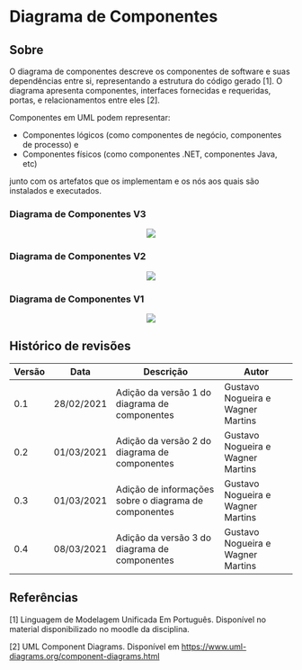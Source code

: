 # Diagrama de Componentes

## Sobre

O diagrama de componentes descreve os componentes de software e suas dependências entre si, representando a estrutura do código gerado [1]. O diagrama apresenta componentes, interfaces fornecidas e requeridas, portas, e relacionamentos entre eles [2].

Componentes em UML podem representar:

- Componentes lógicos (como componentes de negócio, componentes de processo) e
- Componentes físicos (como componentes .NET, componentes Java, etc)

junto com os artefatos que os implementam e os nós aos quais são instalados e executados.

### Diagrama de Componentes V3

<p align="center">
    <img src="../imagens/Componentes_v3.png">
</p>

### Diagrama de Componentes V2

<p align="center">
    <img src="../imagens/componentes_v2.png">
</p>

### Diagrama de Componentes V1

<p align="center">
    <img src="../imagens/componentes_v1.png">
</p>

## Histórico de revisões

| Versão | Data       | Descrição                                     | Autor                             |
| ------ | ---------- | --------------------------------------------- | --------------------------------- |
| 0.1    | 28/02/2021 | Adição da versão 1 do diagrama de componentes | Gustavo Nogueira e Wagner Martins |
| 0.2    | 01/03/2021 | Adição da versão 2 do diagrama de componentes | Gustavo Nogueira e Wagner Martins |
| 0.3    | 01/03/2021 | Adição de informações sobre o diagrama de componentes | Gustavo Nogueira e Wagner Martins |
| 0.4    | 08/03/2021 | Adição da versão 3 do diagrama de componentes | Gustavo Nogueira e Wagner Martins |

## Referências

[1] Linguagem de Modelagem Unificada Em Português. Disponível no material disponibilizado no moodle da disciplina.

[2] UML Component Diagrams. Disponível em https://www.uml-diagrams.org/component-diagrams.html
